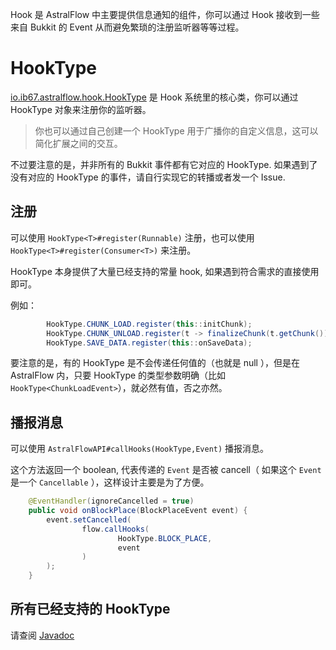 Hook 是 AstralFlow 中主要提供信息通知的组件，你可以通过 Hook 接收到一些来自 Bukkit 的 Event 从而避免繁琐的注册监听器等等过程。

# HookType

[io.ib67.astralflow.hook.HookType](https://af.ib67.io/javadoc/io/ib67/astralflow/hook/HookType.html) 是 Hook
系统里的核心类，你可以通过 HookType 对象来注册你的监听器。

> 你也可以通过自己创建一个 HookType 用于广播你的自定义信息，这可以简化扩展之间的交互。

不过要注意的是，并非所有的 Bukkit 事件都有它对应的 HookType. 如果遇到了没有对应的 HookType 的事件，请自行实现它的转播或者发一个 Issue.

## 注册

可以使用 `HookType<T>#register(Runnable)` 注册，也可以使用 `HookType<T>#register(Consumer<T>)` 来注册。

HookType 本身提供了大量已经支持的常量 hook, 如果遇到符合需求的直接使用即可。

例如：

```java
        HookType.CHUNK_LOAD.register(this::initChunk);
        HookType.CHUNK_UNLOAD.register(t -> finalizeChunk(t.getChunk()));
        HookType.SAVE_DATA.register(this::onSaveData);
```

要注意的是，有的 HookType 是不会传递任何值的（也就是 null ），但是在 AstralFlow 内，只要 HookType 的类型参数明确（比如`HookType<ChunkLoadEvent>`），就必然有值，否之亦然。

## 播报消息

可以使用 `AstralFlowAPI#callHooks(HookType,Event)` 播报消息。

这个方法返回一个 boolean, 代表传递的 `Event` 是否被 cancell（ 如果这个 `Event` 是一个 `Cancellable` ），这样设计主要是为了方便。

```java
    @EventHandler(ignoreCancelled = true)
    public void onBlockPlace(BlockPlaceEvent event) {
        event.setCancelled(
                flow.callHooks(
                        HookType.BLOCK_PLACE,
                        event
                )
        );
    }
```

## 所有已经支持的 HookType

请查阅 [Javadoc](https://af.ib67.io/javadoc/io/ib67/astralflow/hook/HookType.html)
